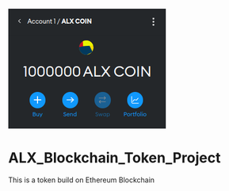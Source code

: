 <p>
  <img src="1.png" alt="ALX TOKEN REPRESENATAION" />
</p>

# ALX_Blockchain_Token_Project
This is a token build on Ethereum Blockchain
